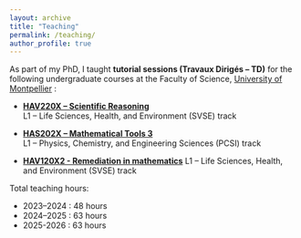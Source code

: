 ```yaml
---
layout: archive
title: "Teaching"
permalink: /teaching/
author_profile: true
---
```


As part of my PhD, I taught **tutorial sessions (Travaux Dirigés – TD)** for the following undergraduate courses at the Faculty of Science, [University of Montpellier](https://www.umontpellier.fr/en/) :

- **[HAV220X – Scientific Reasoning](https://formations-en.umontpellier.fr/fr/formations/licence-XA/l1-portail-sciences-de-la-vie-sante-environnement-svse-KNYLZM0G/l1-svse-pcav-KNYM5OKM/raisonnement-scientifique-KO8EMTHF.html)**  
  L1 – Life Sciences, Health, and Environment (SVSE) track

- **[HAS202X – Mathematical Tools 3](https://formations-en.umontpellier.fr/fr/formations/licence-XA/l1-portail-physique-chimie-sciences-de-l-ingenieur-pcsi-KNYLA3DV/l1-pcsi-KNYLVTBJ/choix-profils-KO8E4WJC/profil-eea-KO8E4XLA/outils-mathematiques-3-KO8E2X83.html)**  
  L1 – Physics, Chemistry, and Engineering Sciences (PCSI) track

- **[HAV120X2 - Remediation in mathematics](https://formations-en.umontpellier.fr/fr/formations/licence-XA/l1-portail-mathematiques-et-ses-applications-KNYL57V4/l1-mathematiques-et-ses-applications-LEO1YPFM/l1-maths-mineure-physique-KNYL6DOC/l1-mineure-phy-choix-1-LEO2O8WI/remediation-en-mathematiques-LEO2MV3J.html)**
  L1 – Life Sciences, Health, and Environment (SVSE) track

Total teaching hours:  
- 2023–2024 : 48 hours  
- 2024–2025 : 63 hours
- 2025-2026 : 63 hours

